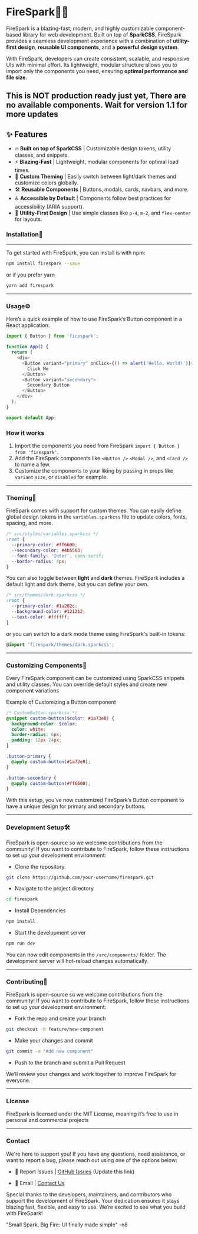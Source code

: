 # FireSpark🚀🔥

FireSpark is a blazing-fast, modern, and highly customizable component-based library for web development. Built on top of **SparkCSS**, FireSpark provides a seamless development experience with a combination of **utility-first design**, **reusable UI components**, and a **powerful design system**.

With FireSpark, developers can create consistent, scalable, and responsive UIs with minimal effort. Its lightweight, modular structure allows you to import only the components you need, ensuring **optimal performance and file size**.

## This is NOT production ready just yet, There are no available components. Wait for version 1.1 for more updates

## ✨ **Features**

- 🔥 **Built on top of SparkCSS** | Customizable design tokens, utility classes, and snippets.  
- ⚡ **Blazing-Fast** | Lightweight, modular components for optimal load times.  
- 🎨 **Custom Theming** | Easily switch between light/dark themes and customize colors globally.  
- 🛠️ **Reusable Components** | Buttons, modals, cards, navbars, and more.  
- ♿ **Accessible by Default** | Components follow best practices for accessibility (ARIA support).  
- 🚀 **Utility-First Design** | Use simple classes like `p-4`, `m-2`, and `flex-center` for layouts.  

### Installation🚀

---
To get started with FireSpark, you can install is with npm:

```bash
npm install firespark --save
```

or if you prefer yarn

```bash
yarn add firespark
```

---

### Usage⚙️

Here’s a quick example of how to use FireSpark’s Button component in a React application:

```TypeScript
import { Button } from 'firespark';

function App() {
  return (
    <div>
      <Button variant="primary" onClick={() => alert('Hello, World!')}>
        Click Me
      </Button>
      <Button variant="secondary">
        Secondary Button
      </Button>
    </div>
  );
}

export default App;
```

### How it works

1. Import the components you need from FireSpark `import { Button } from 'firespark'`.
2. Add the FireSpark components like `<Button />` `<Modal />`, and `<Card />` to name a few.
3. Customize the components to your liking by passing in props like `variant` `size`, or `disabled` for example.

---

### Theming🎨

FireSpark comes with support for custom themes. You can easily define global design tokens in the ```variables.sparkcss``` file to update colors, fonts, spacing, and more.

```SCSS
/* src/styles/variables.sparkcss */
:root {
  --primary-color: #ff6600;
  --secondary-color: #4b5563;
  --font-family: 'Inter', sans-serif;
  --border-radius: 4px;
}
```

You can also toggle between **light** and **dark** themes. FireSpark includes a default light and dark theme, but you can define your own.

```SCSS
/* src/themes/dark.sparkcss */
:root {
  --primary-color: #1a202c;
  --background-color: #121212;
  --text-color: #ffffff;
}
```

or you can switch to a dark mode theme using FireSpark's built-in tokens:

```TypeScript
@import 'firespark/themes/dark.sparkcss';
```

---

### Customizing Components🎨

Every FireSpark component can be customized using SparkCSS snippets and utility classes. You can override default styles and create new component variations

Example of Customizing a Button component

```SCSS
/* CustomButton.sparkcss */
@snippet custom-button($color: #1a73e8) {
  background-color: $color;
  color: white;
  border-radius: 6px;
  padding: 12px 24px;
}

.button-primary {
  @apply custom-button(#1a73e8);
}

.button-secondary {
  @apply custom-button(#ff6600);
}
```

With this setup, you’ve now customized FireSpark’s Button component to have a unique design for primary and secondary buttons.

---

### Development Setup🛠️

FireSpark is open-source so we welcome contributions from the community! If you want to contribute to FireSpark, follow these instructions to set up your development environment:

- Clone the repository.

```Bash
git clone https://github.com/your-username/firespark.git
```

- Navigate to the project directory

```Bash
cd firespark
```

- Install Dependencies

```Bash
npm install
```

- Start the development server

```Bash
npm run dev
```

You can now edit components in the ```/src/components/``` folder. The development server will hot-reload changes automatically.

---

### Contributing🤝

FireSpark is open-source so we welcome contributions from the community! If you want to contribute to FireSpark, follow these instructions to set up your development environment:

- Fork the repo and create your branch

```Bash
git checkout -b feature/new-component
```

- Make your changes and commit

```Bash
git commit -m "Add new component"
```

- Push to the branch and submit a Pull Request

We’ll review your changes and work together to improve FireSpark for everyone.

---

### License

FireSpark is licensed under the MIT License, meaning it’s free to use in personal and commercial projects

---

### Contact

We're here to support you! If you have any questions, need assistance, or want to report a bug, please reach out using one of the options below:

- 🐛 Report Issues | [GitHub Issues](https://github.com/your-username/firespark/issues) (Update this link)

- 📧 Email | [Contact Us](mailto:n8thegr8.jsx@gmail.com)

Special thanks to the developers, maintainers, and contributors who support the development of FireSpark. Your dedication ensures it stays blazing fast, flexible, and easy to use. We’re excited to see what you build with FireSpark!

"Small Spark, Big Fire: UI finally made simple"
-n8
